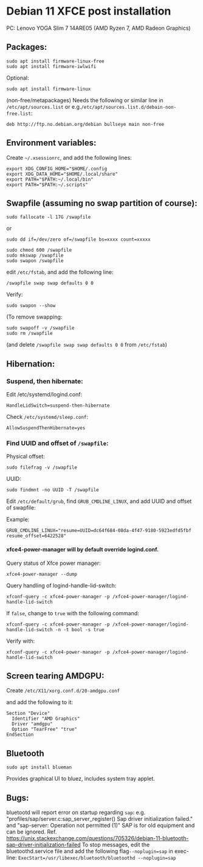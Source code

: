 # Debian 11 XFCE post installation

PC: Lenovo YOGA Slim 7 14ARE05 (AMD Ryzen 7, AMD Radeon Graphics)

## Packages:

```
sudo apt install firmware-linux-free
sudo apt install firmware-iwlwifi
```
Optional:

```
sudo apt install firmware-linux
```
(non-free/metapackages)
Needs the following or similar line in ```/etc/apt/sources.list``` or e.g.```/etc/apt/sources.list.d/debain-non-free.list```:

```deb http://ftp.no.debian.org/debian bullseye main non-free```

## Environment variables:

Create ```~/.xsessionrc```,
and add the following lines:

```
export XDG_CONFIG_HOME="$HOME/.config
export XDG_DATA_HOME="$HOME/.local/share"
export PATH="$PATH:~/.local/bin"
export PATH="$PATH:~/.scripts"
```

## Swapfile (assuming no swap partition of course):

```
sudo fallocate -l 17G /swapfile
```
or
```
sudo dd if=/dev/zero of=/swapfile bs=xxxx count=xxxxx
```

```
sudo chmod 600 /swapfile
sudo mkswap /swapfile
sudo swapon /swapfile
```

edit ```/etc/fstab```,
and add the following line:

```
/swapfile swap swap defaults 0 0
```

Verify:

```
sudo swapon --show
```

(To remove swapping:

```
sudo swapoff -v /swapfile
sudo rm /swapfile
```
(and delete ```/swapfile swap swap defaults 0 0``` from ```/etc/fstab```)

## Hibernation:

### Suspend, then hibernate:

Edit /etc/systemd/logind.conf:

```
HandleLidSwitch=suspend-then-hibernate
```

Check ```/etc/systemd/sleep.conf```:

```
AllowSuspendThenHibernate=yes
```

### Find UUID and offset of ```/swapfile```:

Physical offset:

```
sudo filefrag -v /swapfile
```

UUID:

```
sudo findmnt -no UUID -T /swapfile
```

Edit ```/etc/default/grub```,
find ```GRUB_CMDLINE_LINUX```,
and add UUID and offset of swapfile:

Example:

```GRUB_CMDLINE_LINUX="resume=UUID=dc64f684-08da-4f47-9180-5923edfd5fbf resume_offset=6422528"```

#### xfce4-power-manager will by default override logind.conf.

Query status of Xfce power manager:

```
xfce4-power-manager --dump
```

Query handling of logind-handle-lid-switch:

```
xfconf-query -c xfce4-power-manager -p /xfce4-power-manager/logind-handle-lid-switch
```

If ```false```, change to ```true``` with the following command:

```
xfconf-query -c xfce4-power-manager -p /xfce4-power-manager/logind-handle-lid-switch -n -t bool -s true
```

Verify with:

```
xfconf-query -c xfce4-power-manager -p /xfce4-power-manager/logind-handle-lid-switch
```

## Screen tearing AMDGPU:

Create ```/etc/X11/xorg.conf.d/20-amdgpu.conf```

and add the following to it:

```
Section "Device"
  Identifier "AMD Graphics"
  Driver "amdgpu"
  Option "TearFree" "true"
EndSection
```

## Bluetooth

```sudo apt install blueman```

Provides graphical UI to bluez, includes system tray applet.

## Bugs:

bluetootd will report error on startup regarding ```sap```:
e.g. "profiles/sap/server.c:sap_server_register() Sap driver initialization failed."
and "sap-server: Operation not permitted (1)"
SAP is for old equipment and can be ignored. Ref. https://unix.stackexchange.com/questions/705326/debian-11-bluetooth-sap-driver-initialization-failed
To stop messages, edit the bluetoothd.service file and add the following flag```--noplugin=sap``` in exec-line:
```ExecStart=/usr/libexec/bluetooth/bluetoothd --noplugin=sap```
